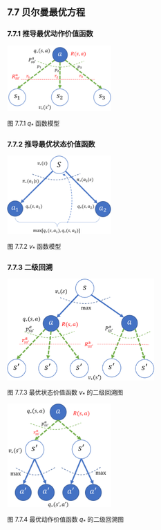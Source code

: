 
## 7.7 贝尔曼最优方程

### 7.7.1 推导最优动作价值函数

<img src="./img/mdp-q-star.png" width=240>

图 7.7.1 $q_*$ 函数模型


### 7.7.2 推导最优状态价值函数


<img src="./img/mdp-v-star.png" width=240>

图 7.7.2 $v_*$ 函数模型


### 7.7.3 二级回溯

<img src="./img/v-star-backup.png" width=340>

图 7.7.3 最优状态价值函数 $v_*$ 的二级回溯图

<img src="./img/q-star-backup.png" width=240>

图 7.7.4 最优动作价值函数 $q_*$ 的二级回溯图


